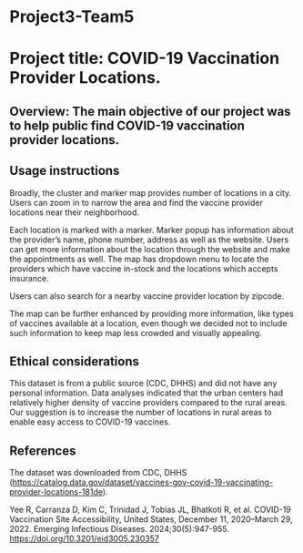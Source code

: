 # Project3-Team5

# Project title: COVID-19 Vaccination Provider Locations.

## Overview: The main objective of our project was to help public find COVID-19 vaccination provider locations. 


## Usage instructions
Broadly, the cluster and marker map provides number of locations in a city. Users can zoom in to narrow the area and find the vaccine provider locations near their neighborhood.

Each location is marked with a marker. Marker popup has information about the provider’s name, phone number, address as well as the website. Users can get more information about the location through the website and make the appointments as well.
The map has dropdown menu to locate the providers which have vaccine in-stock and the locations which accepts insurance.

Users can also search for a nearby vaccine provider location by zipcode.

The map can be further enhanced by providing more information, like types of vaccines available at a location, even though we decided not to include such information to keep map less crowded and visually appealing.

## Ethical considerations
This dataset is from a public source (CDC, DHHS) and did not have any personal information. 
Data analyses indicated that the urban centers had relatively higher density of vaccine providers compared to the rural areas. Our suggestion is to increase the number of locations in rural areas to enable easy access to COVID-19 vaccines. 

## References
The dataset was downloaded from CDC, DHHS (https://catalog.data.gov/dataset/vaccines-gov-covid-19-vaccinating-provider-locations-181de).


Yee R, Carranza D, Kim C, Trinidad J, Tobias JL, Bhatkoti R, et al. COVID-19 Vaccination Site Accessibility, United States, December 11, 2020–March 29, 2022. Emerging Infectious Diseases. 2024;30(5):947-955. https://doi.org/10.3201/eid3005.230357
